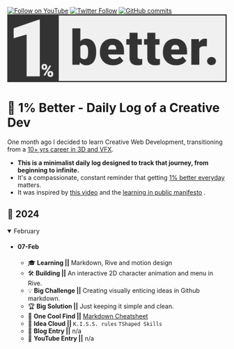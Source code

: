 [![Follow on YouTube](https://img.shields.io/badge/-Follow%20on%20YouTube-red?logo=YouTube&logoColor=white&style=flat)](https://www.youtube.com/digitalclay)
[![Twitter Follow](https://img.shields.io/twitter/follow/3DRudy.svg?style=social)](https://twitter.com/3DRudy)
[![GitHub commits](https://img.shields.io/github/commit-activity/m/RuDeeVelops/creativedev-log.svg)](https://github.com/RuDeeVelops/creativedev-log/commits/main)
<a href="#-1-better---daily-log-of-a-creative-dev">
  <img src="https://github.com/RuDeeVelops/creativedev-log/blob/main/media/images/better_rodolfoFanti.svg" alt="1% Better Banner - Rodolfo Fanti">
</a>





# 🚀 1% Better - Daily Log of a Creative Dev
One month ago I decided to learn Creative Web Development, transitioning from a [10+ yrs career in 3D and VFX](https://www.imdb.com/name/nm10480418/).<br>
- **This is a minimalist daily log designed to track that journey, from beginning to infinite.** <br>
- It's a compassionate, constant reminder that getting [1% better everyday](https://jamesclear.com/continuous-improvement) matters.
- It was inspired by [this video](https://youtu.be/YKkJwBzBYSk?si=WukU4o1ESfslJhUw) and the [learning in public manifesto](https://www.swyx.io/learn-in-public) .


## 📅 2024

 <details open><summary>February</summary>

  - #### 07-Feb
    - 🎓 **Learning ||** Markdown, Rive and motion design
    - 🛠 **Building ||** An interactive 2D character animation and menu in Rive.
    - 💡 **Big Challenge ||** Creating visually enticing ideas in Github markdown.
    - 🏆 **Big Solution ||** Just keeping it simple and clean.
    - 🌟 **One Cool Find ||** [Markdown Cheatsheet](https://docs.github.com/en/get-started/writing-on-github)
    - 💭 **Idea Cloud ||** `K.I.S.S. rules` `TShaped Skills`
    - 📝 **Blog Entry ||** n/a
    - 🎥 **YouTube Entry ||** n/a
 
  
  
</details>

</details>
